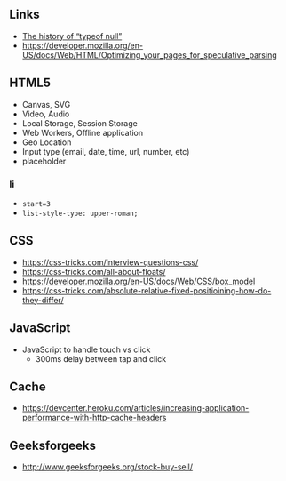 ## Links

- [The history of “typeof null”](http://www.2ality.com/2013/10/typeof-null.html)
- https://developer.mozilla.org/en-US/docs/Web/HTML/Optimizing_your_pages_for_speculative_parsing

## HTML5
  - Canvas, SVG
  - Video, Audio
  - Local Storage, Session Storage
  - Web Workers, Offline application
  - Geo Location
  - Input type (email, date, time, url, number, etc)
  - placeholder

### li
  - `start=3`
  - `list-style-type: upper-roman;`

## CSS

  - https://css-tricks.com/interview-questions-css/
  - https://css-tricks.com/all-about-floats/
  - https://developer.mozilla.org/en-US/docs/Web/CSS/box_model
  - https://css-tricks.com/absolute-relative-fixed-positioining-how-do-they-differ/

## JavaScript

  - JavaScript to handle touch vs click
    + 300ms delay between tap and click

## Cache

  - https://devcenter.heroku.com/articles/increasing-application-performance-with-http-cache-headers

## Geeksforgeeks

  - http://www.geeksforgeeks.org/stock-buy-sell/
